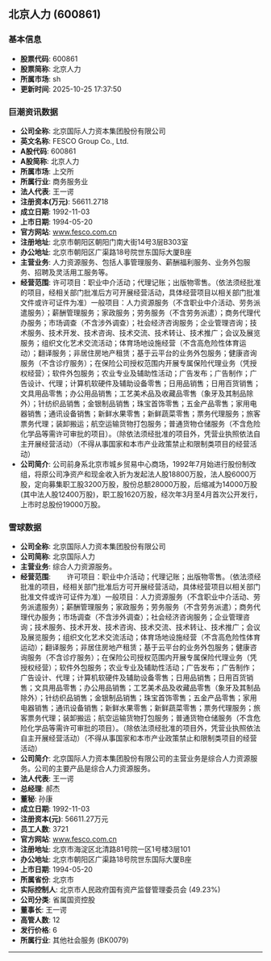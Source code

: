 ## 北京人力 (600861)

### 基本信息

- **股票代码**: 600861
- **股票简称**: 北京人力
- **所属市场**: sh
- **更新时间**: 2025-10-25 17:37:50

### 巨潮资讯数据

- **公司全称**: 北京国际人力资本集团股份有限公司
- **英文名称**: FESCO Group Co., Ltd.
- **A股代码**: 600861
- **A股简称**: 北京人力
- **所属市场**: 上交所
- **所属行业**: 商务服务业
- **法人代表**: 王一谔
- **注册资本(万元)**: 56611.2718
- **成立日期**: 1992-11-03
- **上市日期**: 1994-05-20
- **官方网站**: www.fesco.com.cn
- **注册地址**: 北京市朝阳区朝阳门南大街14号3层B303室
- **办公地址**: 北京市朝阳区广渠路18号院世东国际大厦B座
- **主营业务**: 人力资源服务、包括人事管理服务、薪酬福利服务、业务外包服务、招聘及灵活用工服务等。
- **经营范围**: 许可项目：职业中介活动；代理记账；出版物零售。（依法须经批准的项目，经相关部门批准后方可开展经营活动，具体经营项目以相关部门批准文件或许可证件为准）一般项目：人力资源服务（不含职业中介活动、劳务派遣服务）；薪酬管理服务；家政服务；劳务服务（不含劳务派遣）；商务代理代办服务；市场调查（不含涉外调查）；社会经济咨询服务；企业管理咨询；技术服务、技术开发、技术咨询、技术交流、技术转让、技术推广；会议及展览服务；组织文化艺术交流活动；体育场地设施经营（不含高危险性体育运动）；翻译服务；非居住房地产租赁；基于云平台的业务外包服务；健康咨询服务（不含诊疗服务）；在保险公司授权范围内开展专属保险代理业务（凭授权经营）；软件外包服务；农业专业及辅助性活动；广告发布；广告制作；广告设计、代理；计算机软硬件及辅助设备零售；日用品销售；日用百货销售；文具用品零售；办公用品销售；工艺美术品及收藏品零售（象牙及其制品除外）；针纺织品销售；金银制品销售；珠宝首饰零售；五金产品零售；家用电器销售；通讯设备销售；新鲜水果零售；新鲜蔬菜零售；票务代理服务；旅客票务代理；装卸搬运；航空运输货物打包服务；普通货物仓储服务（不含危险化学品等需许可审批的项目）。（除依法须经批准的项目外，凭营业执照依法自主开展经营活动）（不得从事国家和本市产业政策禁止和限制类项目的经营活动）
- **公司简介**: 公司前身系北京市城乡贸易中心商场，1992年7月始进行股份制改组，将原公司净资产和现金收入折为发起法人股18800万股，法人股6000万股，定向募集职工股3200万股，股份总额28000万股，后缩减为14000万股(其中法人股12400万股)，职工股1620万股，经次年3月至4月首次公开发行，上市时总股份19000万股。

### 雪球数据

- **公司全称**: 北京国际人力资本集团股份有限公司
- **公司简称**: 北京国际人力
- **主营业务**: 综合人力资源服务。
- **经营范围**: 　　许可项目：职业中介活动；代理记账；出版物零售。（依法须经批准的项目，经相关部门批准后方可开展经营活动，具体经营项目以相关部门批准文件或许可证件为准）一般项目：人力资源服务（不含职业中介活动、劳务派遣服务）；薪酬管理服务；家政服务；劳务服务（不含劳务派遣）；商务代理代办服务；市场调查（不含涉外调查）；社会经济咨询服务；企业管理咨询；技术服务、技术开发、技术咨询、技术交流、技术转让、技术推广；会议及展览服务；组织文化艺术交流活动；体育场地设施经营（不含高危险性体育运动）；翻译服务；非居住房地产租赁；基于云平台的业务外包服务；健康咨询服务（不含诊疗服务）；在保险公司授权范围内开展专属保险代理业务（凭授权经营）；软件外包服务；农业专业及辅助性活动；广告发布；广告制作；广告设计、代理；计算机软硬件及辅助设备零售；日用品销售；日用百货销售；文具用品零售；办公用品销售；工艺美术品及收藏品零售（象牙及其制品除外）；针纺织品销售；金银制品销售；珠宝首饰零售；五金产品零售；家用电器销售；通讯设备销售；新鲜水果零售；新鲜蔬菜零售；票务代理服务；旅客票务代理；装卸搬运；航空运输货物打包服务；普通货物仓储服务（不含危险化学品等需许可审批的项目）。（除依法须经批准的项目外，凭营业执照依法自主开展经营活动）（不得从事国家和本市产业政策禁止和限制类项目的经营活动）
- **公司简介**: 北京国际人力资本集团股份有限公司的主营业务是综合人力资源服务。公司的主要产品是综合人力资源服务。
- **法人代表**: 王一谔
- **总经理**: 郝杰
- **董秘**: 孙康
- **成立日期**: 1992-11-03
- **注册资本(元)**: 56611.27万元
- **员工人数**: 3721
- **官方网站**: www.fesco.com.cn
- **注册地址**: 北京市海淀区北清路81号院一区1号楼3层101
- **办公地址**: 北京市朝阳区广渠路18号院世东国际大厦B座
- **上市日期**: 1994-05-20
- **所属省份**: 北京市
- **实际控制人**: 北京市人民政府国有资产监督管理委员会 (49.23%)
- **公司分类**: 省属国资控股
- **董事长**: 王一谔
- **高管人数**: 12
- **发行价格**: 6
- **所属行业**: 其他社会服务 (BK0079)

---